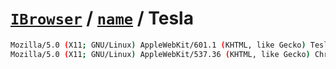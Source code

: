 # [`IBrowser`](/api/main/get-browser.md) / [`name`](../name.md) / Tesla

```sh
Mozilla/5.0 (X11; GNU/Linux) AppleWebKit/601.1 (KHTML, like Gecko) Tesla QtCarBrowser Safari/601.1
Mozilla/5.0 (X11; GNU/Linux) AppleWebKit/537.36 (KHTML, like Gecko) Chromium/79.0.3945.130 Chrome/79.0.3945.130 Safari/537.36 Tesla/2020.16.2.1-e99c70fff409
```